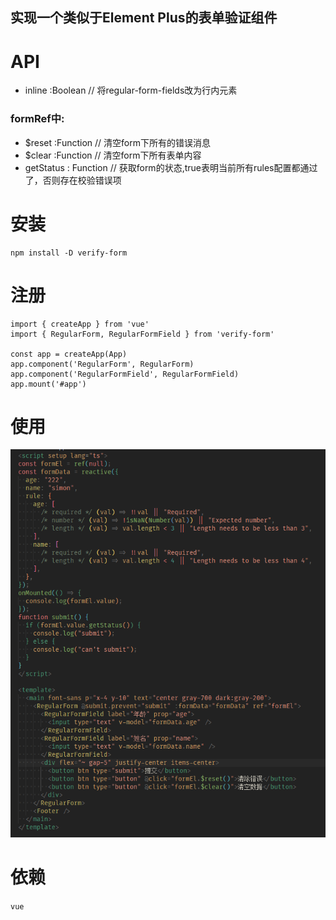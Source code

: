 ## 实现一个类似于Element Plus的表单验证组件

# API

- inline :Boolean // 将regular-form-fields改为行内元素
### formRef中:
- $reset :Function // 清空form下所有的错误消息
- $clear :Function // 清空form下所有表单内容
- getStatus : Function // 获取form的状态,true表明当前所有rules配置都通过了，否则存在校验错误项

# 安装

```shell
npm install -D verify-form
```

# 注册

```
import { createApp } from 'vue'
import { RegularForm, RegularFormField } from 'verify-form'

const app = createApp(App)
app.component('RegularForm', RegularForm)
app.component('RegularFormField', RegularFormField)
app.mount('#app')
```
# 使用

![](./assets/demo.png)


# 依赖
`vue`
